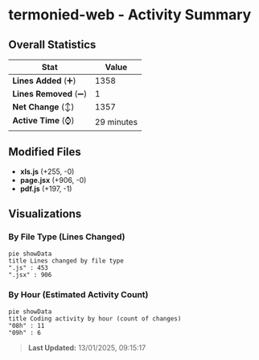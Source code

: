 # termonied-web - Activity Summary 

## Overall Statistics

| Stat                   | Value                                                             |
| ---------------------- | ----------------------------------------------------------------- |
| **Lines Added** (➕)   | 1358                                          |
| **Lines Removed** (➖) | 1                                        |
| **Net Change** (↕)    | 1357                |
| **Active Time** (⌚)   | 29 minutes |


## Modified Files
- **xls.js** (+255, -0)
- **page.jsx** (+906, -0)
- **pdf.js** (+197, -1)

## Visualizations

### By File Type (Lines Changed)

```mermaid
pie showData
title Lines changed by file type
".js" : 453
".jsx" : 906
```

### By Hour (Estimated Activity Count)

```mermaid
pie showData
title Coding activity by hour (count of changes)
"08h" : 11
"09h" : 6
```


> **Last Updated:** 13/01/2025, 09:15:17